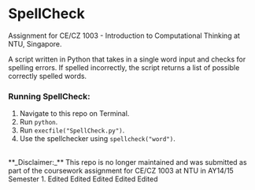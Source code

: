 # SpellCheck
Assignment for CE/CZ 1003 - Introduction to Computational Thinking at NTU, Singapore.

A script written in Python that takes in a single word input and checks for spelling errors. If spelled incorrectly, the script returns a list of possible correctly spelled words.

### Running **SpellCheck**:

1. Navigate to this repo on Terminal.
2. Run `python`.
3. Run `execfile("SpellCheck.py")`.
4. Use the spellchecker using `spellcheck("word")`.

<br>
**_Disclaimer:_** This repo is no longer maintained and was submitted as part of the coursework assignment for CE/CZ 1003 at NTU in AY14/15 Semester 1.
Edited
Edited
Edited
Edited
Edited
